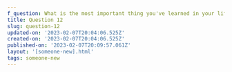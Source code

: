 ```yaml
---
f_question: What is the most important thing you've learned in your life so far?
title: Question 12
slug: question-12
updated-on: '2023-02-07T20:04:06.525Z'
created-on: '2023-02-07T20:04:06.525Z'
published-on: '2023-02-07T20:09:57.061Z'
layout: '[someone-new].html'
tags: someone-new
---
```



